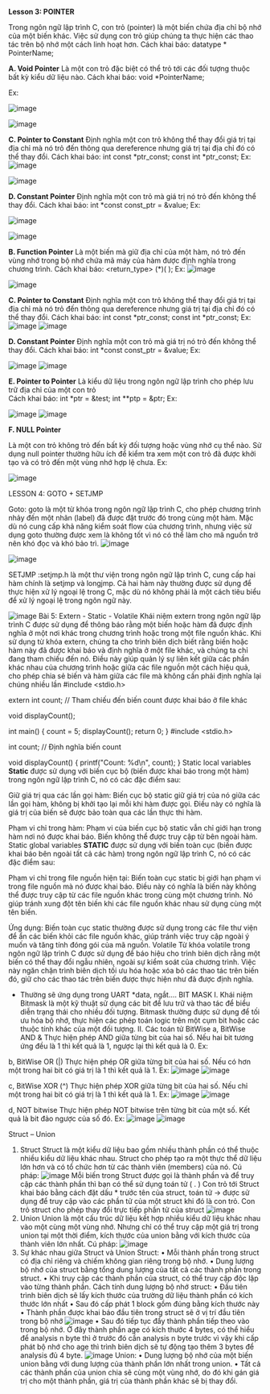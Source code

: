 **Lesson 3: POINTER**

Trong ngôn ngữ lập trình C, con trỏ (pointer) là một biến chứa địa chỉ bộ nhớ của một biến khác. Việc sử dụng con trỏ giúp chúng ta thực hiện các thao tác trên bộ nhớ một cách linh hoạt hơn.
Cách khai báo:      datatype * PointerName; 	

**A. Void Pointer**
Là một con trỏ đặc biệt có thể trỏ tới các đối tượng thuộc bất kỳ kiểu dữ liệu nào.
Cách khai báo:      void *PointerName; 

Ex:

![image](https://github.com/user-attachments/assets/2f983629-c064-408c-b717-b8f9b22d9594)

![image](https://github.com/user-attachments/assets/0f576021-96f4-4e89-986a-6753678b333f)

**C. Pointer to Constant**
Định nghĩa một con trỏ không thể thay đổi giá trị tại địa chỉ mà nó trỏ đến thông qua dereference nhưng giá trị tại địa chỉ đó có thể thay đổi.
Cách khai báo:     int const *ptr_const;
		     const int *ptr_const;
Ex:
![image](https://github.com/user-attachments/assets/e1e8ed18-4592-43d5-973d-fc7a8f98c8a5)

![image](https://github.com/user-attachments/assets/6d1434c0-6047-49ad-83c3-137fd579ad15)


**D. Constant Pointer**
Định nghĩa một con trỏ mà giá trị nó trỏ đến không thể thay đổi. 
Cách khai báo:     int *const const_ptr = &value;
Ex:

![image](https://github.com/user-attachments/assets/69d00873-f034-44b8-9a76-9ba0cfa0081d)

![image](https://github.com/user-attachments/assets/4eacf2a5-c0f8-479c-91d2-8a60fb588409)

**B. Function Pointer**
Là một biến mà giữ địa chỉ của một hàm, nó trỏ đến vùng nhớ trong bộ nhớ chứa mã máy của hàm được định nghĩa trong chương trình.
Cách khai báo:      <return_type>  (*<PointerName>)( <ParametersDataType> );
Ex:
![image](https://github.com/user-attachments/assets/77914c97-c518-4881-90a0-082f0df8b530)

![image](https://github.com/user-attachments/assets/555d5d2a-d4bd-4a0e-a31e-da696332cc9c)

**C. Pointer to Constant**
Định nghĩa một con trỏ không thể thay đổi giá trị tại địa chỉ mà nó trỏ đến thông qua dereference nhưng giá trị tại địa chỉ đó có thể thay đổi.
Cách khai báo:     int const *ptr_const;
		     const int *ptr_const;
Ex:
![image](https://github.com/user-attachments/assets/919b6f4f-44db-4a82-b136-71c0efdc07c2)
![image](https://github.com/user-attachments/assets/3a993a76-198c-4f3b-bc16-c0bfa1933fc2)

**D. Constant Pointer**
Định nghĩa một con trỏ mà giá trị nó trỏ đến không thể thay đổi. 
Cách khai báo:     int *const const_ptr = &value;
Ex:

![image](https://github.com/user-attachments/assets/e2471499-2f09-4856-bb82-481c0e71f156)
![image](https://github.com/user-attachments/assets/4355035e-2fb2-4e41-ab37-1afa7cf5a5e3)

**E. Pointer to Pointer**
Là kiểu dữ liệu trong ngôn ngữ lập trình cho phép lưu trữ địa chỉ của một con trỏ	
Cách khai báo: int *ptr = &test;
                             int **ptp = &ptr;
Ex:

![image](https://github.com/user-attachments/assets/5657b41b-6274-4051-9e97-73a0fa813469)
![image](https://github.com/user-attachments/assets/ac773ace-dbda-41d2-942f-e79c7598ffd8)


**F. NULL Pointer**

Là một con trỏ không trỏ đến bất kỳ đối tượng hoặc vùng nhớ cụ thể nào. Sử dụng null pointer thường hữu ích để kiểm tra xem một con trỏ đã được khởi tạo và có trỏ đến một vùng nhớ hợp lệ chưa.
Ex:


![image](https://github.com/user-attachments/assets/e403de60-f061-4ec9-ad6e-b35f7d42ff6e)

LESSON 4: GOTO + SETJMP

Goto: goto là một từ khóa trong ngôn ngữ lập trình C, cho phép chương trình nhảy đến một nhãn (label) đã được đặt trước đó trong cùng một hàm. Mặc dù nó cung cấp khả năng kiểm soát flow của chương trình, nhưng việc sử dụng goto thường được xem là không tốt vì nó có thể làm cho mã nguồn trở nên khó đọc và khó bảo trì.
![image](https://github.com/user-attachments/assets/20ba64a7-1c17-49b5-aeb2-796088e89650)

![image](https://github.com/user-attachments/assets/b34c2afc-ed2b-47dc-8d76-23b07e5c4f1f)

SETJMP :setjmp.h là một thư viện trong ngôn ngữ lập trình C, cung cấp hai hàm chính là setjmp và longjmp. Cả hai hàm này thường được sử dụng để thực hiện xử lý ngoại lệ trong C, mặc dù nó không phải là một cách tiêu biểu để xử lý ngoại lệ trong ngôn ngữ này.

![image](https://github.com/user-attachments/assets/663601f5-7608-45ab-8d24-177d8ab7284f)
Bài 5: Extern - Static - Volatile
Khái niệm extern trong ngôn ngữ lập trình C được sử dụng để thông báo rằng một biến hoặc hàm đã được định nghĩa ở một nơi khác trong chương trình hoặc trong một file nguồn khác. Khi sử dụng từ khóa extern, chúng ta cho trình biên dịch biết rằng biến hoặc hàm này đã được khai báo và định nghĩa ở một file khác, và chúng ta chỉ đang tham chiếu đến nó. Điều này giúp quản lý sự liên kết giữa các phần khác nhau của chương trình hoặc giữa các file nguồn một cách hiệu quả, cho phép chia sẻ biến và hàm giữa các file mà không cần phải định nghĩa lại chúng nhiều lần
#include <stdio.h>

extern int count; // Tham chiếu đến biến count được khai báo ở file khác

void displayCount();

int main() {
    count = 5;
    displayCount();
    return 0;
}
#include <stdio.h>

int count; // Định nghĩa biến count

void displayCount() {
    printf("Count: %d\n", count);
}
Static local variables
**Static** được sử dụng với biến cục bộ (biến được khai báo trong một hàm) trong ngôn ngữ lập trình C, nó có các đặc điểm sau:

Giữ giá trị qua các lần gọi hàm: Biến cục bộ static giữ giá trị của nó giữa các lần gọi hàm, không bị khởi tạo lại mỗi khi hàm được gọi. Điều này có nghĩa là giá trị của biến sẽ được bảo toàn qua các lần thực thi hàm.

Phạm vi chỉ trong hàm: Phạm vi của biến cục bộ static vẫn chỉ giới hạn trong hàm nơi nó được khai báo. Biến không thể được truy cập từ bên ngoài hàm.
Static global variables
**STATIC** được sử dụng với biến toàn cục (biến được khai báo bên ngoài tất cả các hàm) trong ngôn ngữ lập trình C, nó có các đặc điểm sau:

Phạm vi chỉ trong file nguồn hiện tại: Biến toàn cục static bị giới hạn phạm vi trong file nguồn mà nó được khai báo. Điều này có nghĩa là biến này không thể được truy cập từ các file nguồn khác trong cùng một chương trình. Nó giúp tránh xung đột tên biến khi các file nguồn khác nhau sử dụng cùng một tên biến.

Ứng dụng: Biến toàn cục static thường được sử dụng trong các file thư viện để ẩn các biến khỏi các file nguồn khác, giúp tránh việc truy cập ngoài ý muốn và tăng tính đóng gói của mã nguồn.
Volatile
Từ khóa volatile trong ngôn ngữ lập trình C được sử dụng để báo hiệu cho trình biên dịch rằng một biến có thể thay đổi ngẫu nhiên, ngoài sự kiểm soát của chương trình. Việc này ngăn chặn trình biên dịch tối ưu hóa hoặc xóa bỏ các thao tác trên biến đó, giữ cho các thao tác trên biến được thực hiện như đã được định nghĩa.
- Thường sẽ ứng dụng trong UART *data, ngắt....
BIT MASK
I. Khái niệm
Bitmask là một kỹ thuật sử dụng các bit để lưu trữ và thao tác để biểu diễn trạng thái cho nhiều đối tượng.
Bitmask thường được sử dụng để tối ưu hóa bộ nhớ, thực hiện các phép toán logic trên một cụm bit hoặc các thuộc tính khác của một đối tượng.
II. Các toán tử BitWise
a, BitWise AND &
Thực hiện phép AND giữa từng bit của hai số. Nếu hai bit tương ứng đều là 1 thì kết quả là 1, ngược lại thì kết quả là 0.
Ex:
  
 
b, BitWise OR (|)
Thực hiện phép OR giữa từng bit của hai số. Nếu có hơn một trong hai bit có giá trị là 1 thì kết quả là 1.
Ex:
 ![image](https://github.com/user-attachments/assets/ef9e5ff6-1bcf-4e16-a3f5-606ee8461fdc)
![image](https://github.com/user-attachments/assets/ad10591d-171d-4c6a-860a-40e3b2f7e3a0)

  
c, BitWise XOR (^)
Thực hiện phép XOR giữa từng bit của hai số. Nếu chỉ một trong hai bit có giá trị là 1 thì kết quả là 1.
Ex:
 ![image](https://github.com/user-attachments/assets/ff73dab2-bf8b-43c1-aeee-6614508d656f)
![image](https://github.com/user-attachments/assets/9e70639d-7a01-423e-ae65-5b8e2a6a7165)

 
d, NOT bitwise
Thực hiện phép NOT bitwise trên từng bit của một số. Kết quả là bit đảo ngược của số đó.
Ex:
 ![image](https://github.com/user-attachments/assets/86eadb30-d9b9-45a5-b61e-69ba451cf392)
![image](https://github.com/user-attachments/assets/572d227c-a4ef-4151-a4e2-fc4cbc3edbdd)

 
Struct – Union
1. Struct
Struct là một kiểu dữ liệu bao gồm nhiều thành phần có thể thuộc nhiều kiểu dữ liệu khác nhau. Struct cho phép tạo ra một thực thể dữ liệu lớn hơn và có tổ chức hơn từ các thành viên (members) của nó.
Cú pháp:
![image](https://github.com/user-attachments/assets/39aa94fd-2e51-4942-9ea6-c80cb577b65e)
Mỗi biến trong Struct được gọi là thành phần và để truy cập các thành phần thì bạn có thể sử dụng toán tử ( . )
Con trỏ tới Struct khai báo bằng cách đặt dấu * trước tên của struct, toán tử -> được sử dụng để truy cập vào các phần tử của một struct khi đó là con trỏ. Con trỏ struct cho phép thay đổi trực tiếp phần tử của struct
![image](https://github.com/user-attachments/assets/51d7a56b-71dc-4cfb-ab53-1930fd4fc49e)
2. Union
Union là một cấu trúc dữ liệu kết hợp nhiều kiểu dữ liệu khác nhau vào một cùng một vùng nhớ. Nhưng chỉ có thể truy cập một giá trị trong union tại một thời điểm, kích thước của union bằng với kích thước của thành viên lớn nhất.
Cú pháp:
![image](https://github.com/user-attachments/assets/ff04db52-9c4c-4d54-8870-51bfa3cc9ac1)
3. Sự khác nhau giữa Struct và Union
Struct:
•	Mỗi thành phần trong struct có địa chỉ riêng và chiếm không gian riêng trong bộ nhớ.
•	Dung lượng bộ nhớ của struct bằng tổng dung lượng của tất cả các thành phần trong struct.
•	Khi truy cập các thành phần của struct, có thể truy cập độc lập vào từng thành phần.
Cách tính dung lượng bộ nhớ struct:
•	Đầu tiên trình biên dịch sẽ lấy kích thước của trường dữ liệu thành phần có kích thước lớn nhất
•	Sau đó cấp phát 1 block gồm đúng bằng kích thước này 
•	Thành phần được khai báo đầu tiên trong struct sẽ ở vị trí đầu tiên trong bộ nhớ
![image](https://github.com/user-attachments/assets/5f75b9b0-b474-4dd5-b6ee-633e0eee23e0)
•	Sau đó tiếp tục đẩy thành phần tiếp theo vào trong bộ nhớ. Ở đây thành phần age có kích thước 4 bytes, có thể hiểu để analysis n byte thì ở trước đó cần analysis n byte trước vì vậy khi cấp phát bộ nhớ cho age thì trình biên dịch sẽ tự động tạo thêm 3 bytes để analysis đủ 4 byte.
![image](https://github.com/user-attachments/assets/e39428e1-1ccc-4d47-bfad-e7fd3cfd35bc)
Union:
•	Dung lượng bộ nhớ của một biến union bằng với dung lượng của thành phần lớn nhất trong union.
•	Tất cả các thành phần của union chia sẽ cùng một vùng nhớ, do đó khi gán giá trị cho một thành phần, giá trị của thành phần khác sẽ bị thay đổi.




